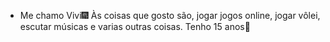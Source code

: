- Me chamo Vivi🎆
Às coisas que gosto são, jogar jogos online, jogar vôlei, escutar músicas e varias outras coisas.
Tenho 15 anos🎇
